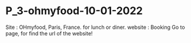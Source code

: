 # P_3-ohmyfood-10-01-2022
Site : OHmyfood, Paris, France. for lunch or diner.
website : Booking Go to page, for find the url of the website!

